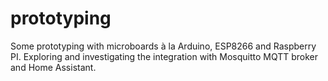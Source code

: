 # prototyping
Some prototyping with microboards à la Arduino, ESP8266 and Raspberry PI.
Exploring and investigating the integration with Mosquitto MQTT broker and Home Assistant.
